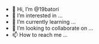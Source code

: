 - 👋 Hi, I’m @19batori
- 👀 I’m interested in ...
- 🌱 I’m currently learning ...
- 💞️ I’m looking to collaborate on ...
- 📫 How to reach me ...

<!---
19batori/19batori is a ✨ special ✨ repository because its `README.md` (this file) appears on your GitHub profile.
You can click the Preview link to take a look at your changes.
--->
